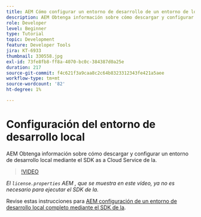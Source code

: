 ```yaml
---
title: AEM Cómo configurar un entorno de desarrollo de un entorno de local
description: AEM Obtenga información sobre cómo descargar y configurar un entorno de desarrollo local mediante el SDK as a Cloud Service de la.
role: Developer
level: Beginner
type: Tutorial
topic: Development
feature: Developer Tools
jira: KT-6933
thumbnail: 330558.jpg
exl-id: 73fe8fb8-ff8a-4070-bc0c-384387d0a25e
duration: 217
source-git-commit: f4c621f3a9caa8c2c64b8323312343fe421a5aee
workflow-type: tm+mt
source-wordcount: '82'
ht-degree: 1%

---
```


# Configuración del entorno de desarrollo local

AEM Obtenga información sobre cómo descargar y configurar un entorno de desarrollo local mediante el SDK as a Cloud Service de la.

>[!VIDEO](https://video.tv.adobe.com/v/330558?quality=12&learn=on)

_El `license.properties` AEM , que se muestra en este vídeo, ya no es necesario para ejecutar el SDK de la._

Revise estas instrucciones para [AEM configuración de un entorno de desarrollo local completo mediante el SDK de la](https://experienceleague.adobe.com/docs/experience-manager-learn/cloud-service/local-development-environment-set-up/overview.html?lang=es).
